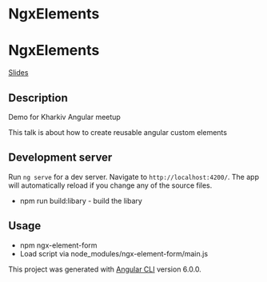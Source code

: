# NgxElements

# NgxElements

[Slides](https://slides.com/denyslymarenko/deck-1)

## Description
Demo for Kharkiv Angular meetup

This talk is about how to create reusable angular custom elements

## Development server

Run `ng serve` for a dev server. Navigate to `http://localhost:4200/`. The app will automatically reload if you change any of the source files.

- npm run build:libary - build the libary

## Usage
- npm ngx-element-form
- Load script via node_modules/ngx-element-form/main.js

This project was generated with [Angular CLI](https://github.com/angular/angular-cli) version 6.0.0.

